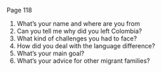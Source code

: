 Page 118
1. What’s your name and where are you from
2. Can you tell me why did you left Colombia?
3. What kind of challenges you had to face?
4. How did you deal with the language difference?
5. What’s your main goal?
6. What’s your advice for other migrant families?